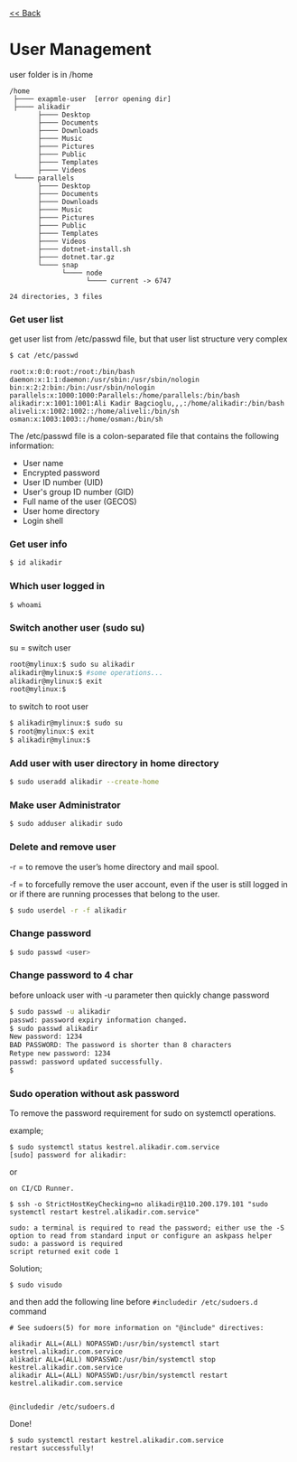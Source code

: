[<< Back](README.md)

# User Management

user folder is in /home
```
/home
 ├──── exapmle-user  [error opening dir]
 ├──── alikadir
       ├──── Desktop
       ├──── Documents
       ├──── Downloads
       ├──── Music
       ├──── Pictures
       ├──── Public
       ├──── Templates
       ├──── Videos
 └──── parallels
       ├──── Desktop
       ├──── Documents
       ├──── Downloads
       ├──── Music
       ├──── Pictures
       ├──── Public
       ├──── Templates
       ├──── Videos
       ├──── dotnet-install.sh
       ├──── dotnet.tar.gz
       └──── snap
             └──── node
                   └──── current -> 6747

24 directories, 3 files
```

### Get user list 
get user list from /etc/passwd file, but that user list structure very complex

```bash
$ cat /etc/passwd
```
```
root:x:0:0:root:/root:/bin/bash
daemon:x:1:1:daemon:/usr/sbin:/usr/sbin/nologin
bin:x:2:2:bin:/bin:/usr/sbin/nologin
parallels:x:1000:1000:Parallels:/home/parallels:/bin/bash
alikadir:x:1001:1001:Ali Kadir Bagcioglu,,,:/home/alikadir:/bin/bash
aliveli:x:1002:1002::/home/aliveli:/bin/sh
osman:x:1003:1003::/home/osman:/bin/sh
```
The /etc/passwd file is a colon-separated file that contains the following information:
- User name
- Encrypted password
- User ID number (UID)
- User's group ID number (GID)
- Full name of the user (GECOS)
- User home directory
- Login shell

### Get user info

```bash
$ id alikadir
```

### Which user logged in
```bash
$ whoami
```

### Switch another user (sudo su) 
su = switch user 
```bash
root@mylinux:$ sudo su alikadir
alikadir@mylinux:$ #some operations...
alikadir@mylinux:$ exit
root@mylinux:$ 
```
to switch to root user 
```bash
$ alikadir@mylinux:$ sudo su
$ root@mylinux:$ exit
$ alikadir@mylinux:$ 
```

### Add user with user directory in home directory
```bash
$ sudo useradd alikadir --create-home
```

### Make user Administrator

```bash
$ sudo adduser alikadir sudo
```

### Delete and remove user 
-r = to remove the user’s home directory and mail spool.

-f = to forcefully remove the user account, even if the user is still logged in or if there are running processes that belong to the user.

```bash
$ sudo userdel -r -f alikadir
```

### Change password
```bash
$ sudo passwd <user> 
```

### Change password to 4 char 
before unloack user with -u parameter then quickly change password 
```bash
$ sudo passwd -u alikadir
passwd: password expiry information changed.
$ sudo passwd alikadir
New password: 1234
BAD PASSWORD: The password is shorter than 8 characters
Retype new password: 1234
passwd: password updated successfully.
$
```

### Sudo operation without ask password 
To remove the password requirement for sudo on systemctl operations.

example;
```
$ sudo systemctl status kestrel.alikadir.com.service
[sudo] password for alikadir:
```
or 
```
on CI/CD Runner.

$ ssh -o StrictHostKeyChecking=no alikadir@110.200.179.101 "sudo systemctl restart kestrel.alikadir.com.service"

sudo: a terminal is required to read the password; either use the -S option to read from standard input or configure an askpass helper
sudo: a password is required
script returned exit code 1
```

Solution;

```
$ sudo visudo
```
and then add the following line before ```#includedir /etc/sudoers.d``` command 
```
# See sudoers(5) for more information on "@include" directives:

alikadir ALL=(ALL) NOPASSWD:/usr/bin/systemctl start kestrel.alikadir.com.service
alikadir ALL=(ALL) NOPASSWD:/usr/bin/systemctl stop kestrel.alikadir.com.service
alikadir ALL=(ALL) NOPASSWD:/usr/bin/systemctl restart kestrel.alikadir.com.service


@includedir /etc/sudoers.d
```
Done! 

```
$ sudo systemctl restart kestrel.alikadir.com.service
restart successfully!
```

